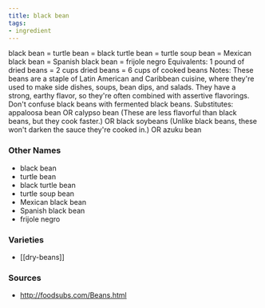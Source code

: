 ```yaml
---
title: black bean
tags:
- ingredient
---
```

black bean = turtle bean = black turtle bean = turtle soup bean = Mexican black bean = Spanish black bean = frijole negro Equivalents: 1 pound of dried beans = 2 cups dried beans = 6 cups of cooked beans Notes: These beans are a staple of Latin American and Caribbean cuisine, where they're used to make side dishes, soups, bean dips, and salads. They have a strong, earthy flavor, so they're often combined with assertive flavorings. Don't confuse black beans with fermented black beans. Substitutes: appaloosa bean OR calypso bean (These are less flavorful than black beans, but they cook faster.) OR black soybeans (Unlike black beans, these won't darken the sauce they're cooked in.) OR azuku bean

### Other Names

* black bean
* turtle bean
* black turtle bean
* turtle soup bean
* Mexican black bean
* Spanish black bean
* frijole negro

### Varieties

* [[dry-beans]]

### Sources
* http://foodsubs.com/Beans.html
